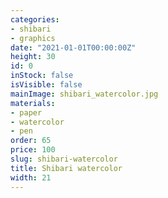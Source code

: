 ```yaml
---
categories:
- shibari
- graphics
date: "2021-01-01T00:00:00Z"
height: 30
id: 0
inStock: false
isVisible: false
mainImage: shibari_watercolor.jpg
materials:
- paper
- watercolor
- pen
order: 65
price: 100
slug: shibari-watercolor
title: Shibari watercolor
width: 21
---
```


